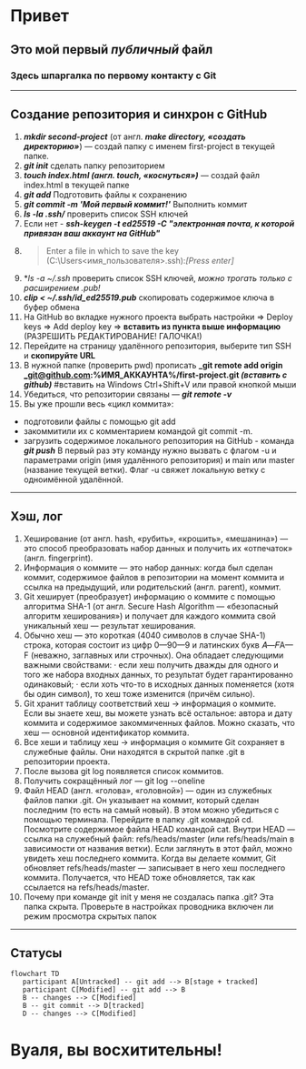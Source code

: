 # Привет 
## Это мой первый _публичный_ файл 
### Здесь шпаргалка по первому контакту с Git 

---

## Создание репозитория и синхрон с GitHub


1. **_mkdir second-project_** (от англ. **_make directory, «создать директорию»_**) — создай папку с именем first-project в текущей папке.
2. **_git init_** сделать папку репозиторием
3. **_touch index.html (англ. touch, «коснуться»)_** — создай файл index.html в текущей папке
4. **_git add_** Подготовить файлы к сохранению
5. **_git commit -m 'Мой первый коммит!'_** Выполнить коммит
6. **_ls -la .ssh/_** проверить список SSH ключей
7. Если нет - **_ssh-keygen -t ed25519 -C "электронная почта, к которой привязан ваш аккаунт на GitHub"_**
8. > Enter a file in which to save the key (C:\Users\<имя_пользователя>\.ssh\):*_[Press enter]_*
9. **_ls -a ~/.ssh_* проверить список SSH ключей, _можно трогать только с расширением .pub!_
10. **_clip < ~/.ssh/id_ed25519.pub_**  скопировать содержимое ключа в буфер обмена
11. На GitHub во вкладке нужного проекта выбрать настройки => Deploy keys => Add deploy key => **вставить из пункта выше информацию** (РАЗРЕШИТЬ РЕДАКТИРОВАНИЕ! ГАЛОЧКА!)
12. Перейдите на страницу удалённого репозитория, выберите тип SSH и **скопируйте URL**
13. В нужной папке (проверить pwd) прописать **_git remote add origin _git@github.com:%ИМЯ_АККАУНТА%/first-project.git _(вставить с github)_** #вставить на Windows Ctrl+Shift+V или правой кнопкой мыши
14. Убедиться, что репозитории связаны — **_git remote -v_**
15. Вы уже прошли весь «цикл коммита»: 
* подготовили файлы с помощью git add
* закоммитили их с комментарием командой git commit -m. 
* загрузить содержимое локального репозитория на GitHub - команда **_git push_** 
	В первый раз эту команду нужно вызвать с флагом -u и параметрами origin (имя удалённого репозитория) и main или master (название текущей ветки). 
	Флаг -u свяжет локальную ветку с одноимённой удалённой.

---

## Хэш, лог

1. Хеширование (от англ. hash, «рубить», «крошить», «мешанина») — это способ преобразовать набор данных и получить их «отпечаток» (англ. fingerprint).
2. Информация о коммите — это набор данных: когда был сделан коммит, содержимое файлов в репозитории на момент коммита и ссылка на предыдущий, или родительский (англ. parent), коммит.
3. Git хеширует (преобразует) информацию о коммите с помощью алгоритма SHA-1 (от англ. Secure Hash Algorithm — «безопасный алгоритм хеширования») и получает для каждого коммита свой уникальный хеш — результат хеширования.
4. Обычно хеш — это короткая (4040 символов в случае SHA-1) строка, которая состоит из цифр 0—90—9 и латинских букв 𝐴—𝐹A—F (неважно, заглавных или строчных). Она обладает следующими важными свойствами:
·	если хеш получить дважды для одного и того же набора входных данных, то результат будет гарантированно одинаковый;
·	если хоть что-то в исходных данных поменяется (хотя бы один символ), то хеш тоже изменится (причём сильно).
5. Git хранит таблицу соответствий хеш → информация о коммите. Если вы знаете хеш, вы можете узнать всё остальное: автора и дату коммита и содержимое закоммиченных файлов. Можно сказать, что хеш — основной идентификатор коммита.
6. Все хеши и таблицу хеш → информация о коммите Git сохраняет в служебные файлы. Они находятся в скрытой папке .git в репозитории проекта.
7. После вызова git log появляется список коммитов.
8. Получить сокращённый лог — git log --oneline
9. Файл HEAD (англ. «голова», «головной») — один из служебных файлов папки .git. Он указывает на коммит, который сделан последним (то есть на самый новый).
	В этом можно убедиться с помощью терминала. Перейдите в папку .git командой cd. Посмотрите содержимое файла HEAD командой cat.
	Внутри HEAD — ссылка на служебный файл: refs/heads/master (или refs/heads/main в зависимости от названия ветки). Если заглянуть в этот файл, можно увидеть хеш последнего коммита.
	Когда вы делаете коммит, Git обновляет refs/heads/master — записывает в него хеш последнего коммита. Получается, что HEAD тоже обновляется, так как ссылается на refs/heads/master.
10. Почему при команде git init у меня не создалась папка .git? Эта папка скрыта. Проверьте в настройках проводника включен ли режим просмотра скрытых папок

---

## Статусы

```mermaid
flowchart TD
   participant A[Untracked] -- git add --> B[stage + tracked]
   participant C[Modified] -- git add --> B
   B -- changes --> C[Modified]
   B -- git commit --> D[tracked]
   D -- changes --> C[Modified]
```

# Вуаля, вы восхитительны! 


 





